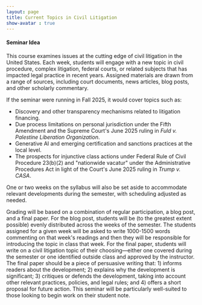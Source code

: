 ```yaml
---
layout: page
title: Current Topics in Civil Litigation
show-avatar : true
---
```


<h4>Seminar Idea</h4>
This course examines issues at the cutting edge of civil litigation in the United States. Each week, students will engage with a new topic in civil procedure, complex litigation, federal courts, or related subjects that has impacted legal practice in recent years. Assigned materials are drawn from a range of sources, including court documents, news articles, blog posts, and other scholarly commentary. 

If the seminar were running in Fall 2025, it would cover topics such as:
<ul>
	<li>Discovery and other transparency mechanisms related to litigation financing.</li>
	<li>Due process limitations on personal jurisdiction under the Fifth Amendment and the Supreme Court's June 2025 ruling in <i>Fuld v. Palestine Liberation Organization</i>.</li>
	<li>Generative AI and emerging certification and sanctions practices at the local level.</li>
	<li>The prospects for injunctive class actions under Federal Rule of Civil Procedure 23(b)(2) and "nationwide vacatur" under the Administrative Procedures Act in light of the Court's June 2025 ruling in <i>Trump v. CASA</i>.</li>
</ul>

One or two weeks on the syllabus will also be set aside to accommodate relevant developments during the semester, with scheduling adjusted as needed. 

Grading will be based on a combination of regular participation, a blog post, and a final paper. For the blog post, students will be (to the greatest extent possible) evenly distributed across the weeks of the semester. The students assigned for a given week will be asked to write 1000-1500 words commenting on that week's readings and then they will be responsible for introducing the topic in class that week. For the final paper, students will write on a civil litigation topic of their choosing—either one covered during the semester or one identified outside class and approved by the instructor. The final paper should be a piece of persuasive writing that: 1) informs readers about the development; 2) explains why the development is significant; 3) critiques or defends the development, taking into account other relevant practices, policies, and legal rules; and 4) offers a short proposal for future action. This seminar will be particularly well-suited to those looking to begin work on their student note.